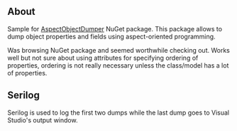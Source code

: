 ## About

Sample for [AspectObjectDumper](https://www.nuget.org/packages/AspectObjectDumper/1.10.2?_src=template) NuGet package. This package allows to dump object properties and fields using aspect-oriented programming.

Was browsing NuGet package and seemed worthwhile checking out. Works well but not sure about using attributes for specifying ordering of properties, ordering is not really necessary unless the class/model has a lot of properties.

## Serilog

Serilog is used to log the first two dumps while the last dump goes to Visual Studio's output window.



